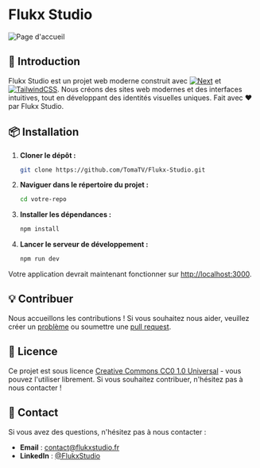 # Flukx Studio

![Page d'accueil](https://i.imgur.com/WafTNIL.jpeg)

## 🚀 Introduction

Flukx Studio est un projet web moderne construit avec [![Next][Next.js]][Next-url] et [![TailwindCSS][TailwindCSS.com]][TailwindCSS-url]. Nous créons des sites web modernes et des interfaces intuitives, tout en développant des identités visuelles uniques. 
Fait avec ❤️ par Flukx Studio.

## 📦 Installation

1. **Cloner le dépôt :**

    ```bash
    git clone https://github.com/TomaTV/Flukx-Studio.git
    ```

2. **Naviguer dans le répertoire du projet :**

    ```bash
    cd votre-repo
    ```

3. **Installer les dépendances :**

    ```bash
    npm install
    ```

4. **Lancer le serveur de développement :**

    ```bash
    npm run dev
    ```

Votre application devrait maintenant fonctionner sur [http://localhost:3000](http://localhost:3000).

## 💡 Contribuer

Nous accueillons les contributions ! Si vous souhaitez nous aider, veuillez créer un [problème](https://github.com/TomaTV/Flukx-Studio/issues) ou soumettre une [pull request](https://github.com/TomaTV/Flukx-Studio/pulls).

## 📄 Licence

Ce projet est sous licence [Creative Commons CC0 1.0 Universal](https://creativecommons.org/publicdomain/zero/1.0/) - vous pouvez l'utiliser librement. Si vous souhaitez contribuer, n'hésitez pas à nous contacter !

## 💬 Contact

Si vous avez des questions, n'hésitez pas à nous contacter :

- **Email** : contact@flukxstudio.fr
- **LinkedIn** : [@FlukxStudio](https://www.linkedin.com/company/flukx)

[Next.js]: https://img.shields.io/badge/Next.js-000000?style=for-the-badge&logo=nextdotjs&logoColor=white
[Next-url]: https://nextjs.org/
[TailwindCSS.com]: https://img.shields.io/badge/TailwindCSS-38B2AC?style=for-the-badge&logo=tailwind-css&logoColor=white
[TailwindCSS-url]: https://tailwindcss.com/
